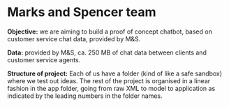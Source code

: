 # Marks and Spencer team

__Objective:__ we are aiming to build a proof of concept chatbot, based on customer service chat data, provided by M&S.

__Data:__ provided by M&S, ca. 250 MB of chat data between clients and customer service agents.

__Structure of project:__ Each of us have a folder (kind of like a safe sandbox) where we test out ideas. The rest of the project is organised in a linear fashion in the app folder, going from raw XML to model to application as indicated by the leading numbers in the folder names.
